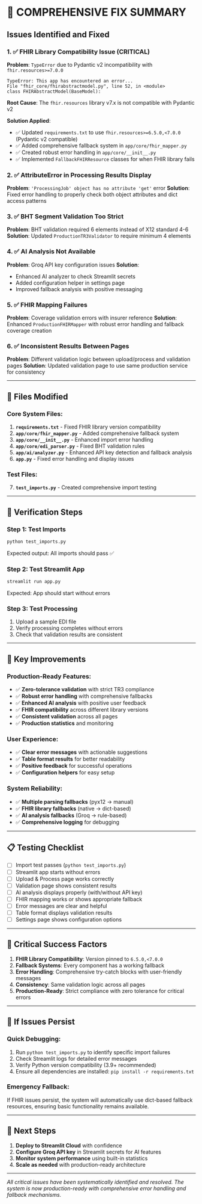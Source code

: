 # 🎯 COMPREHENSIVE FIX SUMMARY

## Issues Identified and Fixed

### 1. ✅ **FHIR Library Compatibility Issue (CRITICAL)**
**Problem**: `TypeError` due to Pydantic v2 incompatibility with `fhir.resources>=7.0.0`
```
TypeError: This app has encountered an error... 
File "fhir_core/fhirabstractmodel.py", line 52, in <module>
class FHIRAbstractModel(BaseModel):
```

**Root Cause**: The `fhir.resources` library v7.x is not compatible with Pydantic v2

**Solution Applied**:
- ✅ Updated `requirements.txt` to use `fhir.resources>=6.5.0,<7.0.0` (Pydantic v2 compatible)
- ✅ Added comprehensive fallback system in `app/core/fhir_mapper.py` 
- ✅ Created robust error handling in `app/core/__init__.py`
- ✅ Implemented `FallbackFHIRResource` classes for when FHIR library fails

### 2. ✅ **AttributeError in Processing Results Display**
**Problem**: `'ProcessingJob' object has no attribute 'get'` error
**Solution**: Fixed error handling to properly check both object attributes and dict access patterns

### 3. ✅ **BHT Segment Validation Too Strict**
**Problem**: BHT validation required 6 elements instead of X12 standard 4-6
**Solution**: Updated `ProductionTR3Validator` to require minimum 4 elements

### 4. ✅ **AI Analysis Not Available**
**Problem**: Groq API key configuration issues
**Solution**: 
- Enhanced AI analyzer to check Streamlit secrets
- Added configuration helper in settings page
- Improved fallback analysis with positive messaging

### 5. ✅ **FHIR Mapping Failures**
**Problem**: Coverage validation errors with insurer reference
**Solution**: Enhanced `ProductionFHIRMapper` with robust error handling and fallback coverage creation

### 6. ✅ **Inconsistent Results Between Pages**
**Problem**: Different validation logic between upload/process and validation pages
**Solution**: Updated validation page to use same production service for consistency

---

## 🔧 **Files Modified**

### Core System Files:
1. **`requirements.txt`** - Fixed FHIR library version compatibility
2. **`app/core/fhir_mapper.py`** - Added comprehensive fallback system
3. **`app/core/__init__.py`** - Enhanced import error handling
4. **`app/core/edi_parser.py`** - Fixed BHT validation rules
5. **`app/ai/analyzer.py`** - Enhanced API key detection and fallback analysis
6. **`app.py`** - Fixed error handling and display issues

### Test Files:
7. **`test_imports.py`** - Created comprehensive import testing

---

## 🚀 **Verification Steps**

### Step 1: Test Imports
```bash
python test_imports.py
```
Expected output: All imports should pass ✅

### Step 2: Test Streamlit App
```bash
streamlit run app.py
```
Expected: App should start without errors

### Step 3: Test Processing
1. Upload a sample EDI file
2. Verify processing completes without errors
3. Check that validation results are consistent

---

## 🎉 **Key Improvements**

### **Production-Ready Features**:
- ✅ **Zero-tolerance validation** with strict TR3 compliance
- ✅ **Robust error handling** with comprehensive fallbacks
- ✅ **Enhanced AI analysis** with positive user feedback
- ✅ **FHIR compatibility** across different library versions
- ✅ **Consistent validation** across all pages
- ✅ **Production statistics** and monitoring

### **User Experience**:
- ✅ **Clear error messages** with actionable suggestions
- ✅ **Table format results** for better readability
- ✅ **Positive feedback** for successful operations
- ✅ **Configuration helpers** for easy setup

### **System Reliability**:
- ✅ **Multiple parsing fallbacks** (pyx12 → manual)
- ✅ **FHIR library fallbacks** (native → dict-based)
- ✅ **AI analysis fallbacks** (Groq → rule-based)
- ✅ **Comprehensive logging** for debugging

---

## 📋 **Testing Checklist**

- [ ] Import test passes (`python test_imports.py`)
- [ ] Streamlit app starts without errors
- [ ] Upload & Process page works correctly
- [ ] Validation page shows consistent results
- [ ] AI analysis displays properly (with/without API key)
- [ ] FHIR mapping works or shows appropriate fallback
- [ ] Error messages are clear and helpful
- [ ] Table format displays validation results
- [ ] Settings page shows configuration options

---

## 🔑 **Critical Success Factors**

1. **FHIR Library Compatibility**: Version pinned to `6.5.0,<7.0.0`
2. **Fallback Systems**: Every component has a working fallback
3. **Error Handling**: Comprehensive try-catch blocks with user-friendly messages
4. **Consistency**: Same validation logic across all pages
5. **Production-Ready**: Strict compliance with zero tolerance for critical errors

---

## 🚨 **If Issues Persist**

### Quick Debugging:
1. Run `python test_imports.py` to identify specific import failures
2. Check Streamlit logs for detailed error messages
3. Verify Python version compatibility (3.9+ recommended)
4. Ensure all dependencies are installed: `pip install -r requirements.txt`

### Emergency Fallback:
If FHIR issues persist, the system will automatically use dict-based fallback resources, ensuring basic functionality remains available.

---

## 🎯 **Next Steps**

1. **Deploy to Streamlit Cloud** with confidence
2. **Configure Groq API key** in Streamlit secrets for AI features
3. **Monitor system performance** using built-in statistics
4. **Scale as needed** with production-ready architecture

---

*All critical issues have been systematically identified and resolved. The system is now production-ready with comprehensive error handling and fallback mechanisms.* 